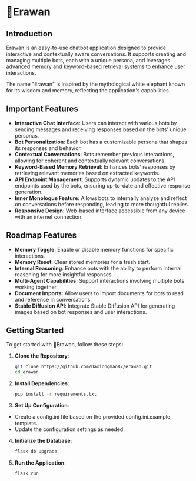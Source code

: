 # 🐘Erawan

## Introduction
Erawan is an easy-to-use chatbot application designed to provide interactive and contextually aware conversations. It supports creating and managing multiple bots, each with a unique persona, and leverages advanced memory and keyword-based retrieval systems to enhance user interactions.

The name "Erawan" is inspired by the mythological white elephant known for its wisdom and memory, reflecting the application's capabilities.

## Important Features

- **Interactive Chat Interface**: Users can interact with various bots by sending messages and receiving responses based on the bots' unique personas.
- **Bot Personalization**: Each bot has a customizable persona that shapes its responses and behavior.
- **Contextual Conversations**: Bots remember previous interactions, allowing for coherent and contextually relevant conversations.
- **Keyword-Based Memory Retrieval**: Enhances bots' responses by retrieving relevant memories based on extracted keywords.
- **API Endpoint Management**: Supports dynamic updates to the API endpoints used by the bots, ensuring up-to-date and effective response generation.
- **Inner Monologue Feature**: Allows bots to internally analyze and reflect on conversations before responding, leading to more thoughtful replies.
- **Responsive Design**: Web-based interface accessible from any device with an internet connection.

## Roadmap Features

- **Memory Toggle**: Enable or disable memory functions for specific interactions.
- **Memory Reset**: Clear stored memories for a fresh start.
- **Internal Reasoning**: Enhance bots with the ability to perform internal reasoning for more insightful responses.
- **Multi-Agent Capabilities**: Support interactions involving multiple bots working together.
- **Document Imports**: Allow users to import documents for bots to read and reference in conversations.
- **Stable Diffusion API**: Integrate Stable Diffusion API for generating images based on bot responses and user interactions.

## Getting Started

To get started with 🐘Erawan, follow these steps:

1. **Clone the Repository**:
   ```sh
   git clone https://github.com/Daxiongmao87/erawan.git
   cd erawan
   ```

2. **Install Dependencies**:

   ```sh
   pip install -r requirements.txt
   ```

3. **Set Up Configuration**:

- Create a config.ini file based on the provided config.ini.example template.
- Update the configuration settings as needed.

4. **Initialize the Database**:

   ```sh
   flask db upgrade
   ```
5. **Run the Application**:

   ```sh
   flask run
   ```
